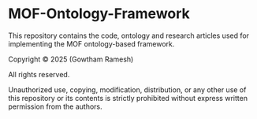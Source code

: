 # MOF-Ontology-Framework
This repository contains the code, ontology and research articles used for implementing the MOF ontology-based framework.

Copyright ©️ 2025 (Gowtham Ramesh)

All rights reserved.

Unauthorized use, copying, modification, distribution, or any other use of this repository or its contents is strictly prohibited without express written permission from the authors.
